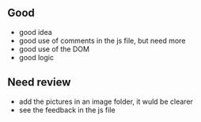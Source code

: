 ## Good
- good idea
- good use of comments in the js file, but need more
- good use of the DOM
- good logic

## Need review
- add the pictures in an image folder, it wuld be clearer
- see the feedback in the js file